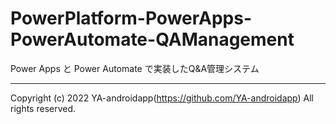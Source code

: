 # PowerPlatform-PowerApps-PowerAutomate-QAManagement

Power Apps と Power Automate で実装したQ&A管理システム

---

Copyright (c) 2022 YA-androidapp(https://github.com/YA-androidapp) All rights reserved.
